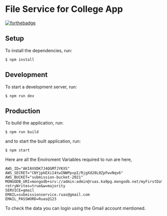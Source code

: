 # File Service for College App

[![forthebadge](https://forthebadge.com/images/badges/made-with-typescript.svg)](https://forthebadge.com)

## Setup

To install the dependencies, run:

```
$ npm install
```

## Development

To start a development server, run:

```
$ npm run dev
```

## Production

To build the application, run:

```
$ npm run build
```

and to start the built application, run:

```
$ npm start
```

Here are all the Enviroment Variables required to run are here, 
```
AWS_ID="AKIAVXDK7J4QGMTJYKXS"
AWS_SECRET="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"
AWS_BUCKET="submission-bucket-2021"
MONGODB_URI=mongodb+srv://admin:admin@ruas.ka9pg.mongodb.net/myFirstDatabase?retryWrites=true&w=majority
SERVICE=gmail
EMAIL=submissionservice.ruas@gmail.com
EMAIL_PASSWORD=Ruas@123
```

To check the data you can login using the Gmail account mentioned.

